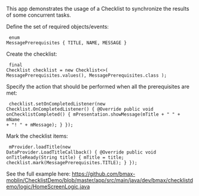 This app demonstrates the usage of a Checklist to synchronize the results of some concurrent tasks. 

Define the set of required objects/events:
<code><pre>
enum MessagePrerequisites {
  TITLE, NAME, MESSAGE
}
</pre></code>

Create the checklist:
<code><pre>
final Checklist<MessagePrerequisites> checklist = new Checklist<>(
        MessagePrerequisites.values(), MessagePrerequisites.class
);
</pre></code>

Specify the action that should be performed when all the prerequisites are met:
<code><pre>
checklist.setOnCompletedListener(new Checklist.OnCompletedListener() {
    @Override
    public void onChecklistCompleted() {
        mPresentation.showMessage(mTitle + " " + mName + "! " + mMessage);
    }
});
</pre></code>

Mark the checklist items:
<code><pre>
mProvider.loadTitle(new DataProvider.LoadTitleCallback() {
    @Override
    public void onTitleReady(String title) {
        mTitle = title;
        checklist.mark(MessagePrerequisites.TITLE);
    }
});
</pre></code>

See the full example here: https://github.com/bmax-moblin/ChecklistDemo/blob/master/app/src/main/java/dev/bmax/checklistdemo/logic/HomeScreenLogic.java
